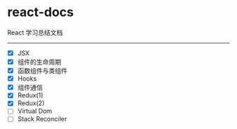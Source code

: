 # react-docs
React 学习总结文档

***
- [x] JSX
- [x] 组件的生命周期
- [x] 函数组件与类组件
- [x] Hooks
- [x] 组件通信
- [x] Redux(1)
- [x] Redux(2)
- [ ] Virtual Dom
- [ ] Stack Reconciler
